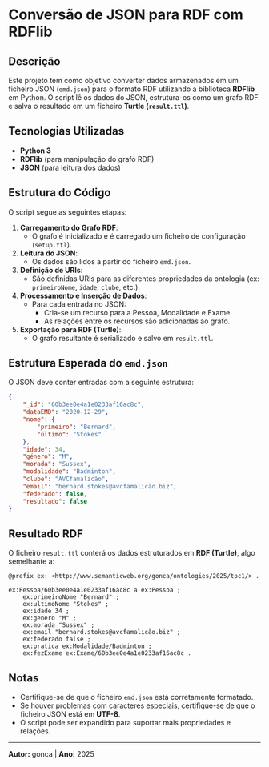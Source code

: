 # Conversão de JSON para RDF com RDFlib

## Descrição
Este projeto tem como objetivo converter dados armazenados em um ficheiro JSON (`emd.json`) para o formato RDF utilizando a biblioteca **RDFlib** em Python. O script lê os dados do JSON, estrutura-os como um grafo RDF e salva o resultado em um ficheiro **Turtle (`result.ttl`)**.

## Tecnologias Utilizadas
- **Python 3**
- **RDFlib** (para manipulação do grafo RDF)
- **JSON** (para leitura dos dados)

## Estrutura do Código
O script segue as seguintes etapas:
1. **Carregamento do Grafo RDF**:
   - O grafo é inicializado e é carregado um ficheiro de configuração (`setup.ttl`).
2. **Leitura do JSON**:
   - Os dados são lidos a partir do ficheiro `emd.json`.
3. **Definição de URIs**:
   - São definidas URIs para as diferentes propriedades da ontologia (ex: `primeiroNome`, `idade`, `clube`, etc.).
4. **Processamento e Inserção de Dados**:
   - Para cada entrada no JSON:
     - Cria-se um recurso para a Pessoa, Modalidade e Exame.
     - As relações entre os recursos são adicionadas ao grafo.
5. **Exportação para RDF (Turtle)**:
   - O grafo resultante é serializado e salvo em `result.ttl`.


## Estrutura Esperada do `emd.json`
O JSON deve conter entradas com a seguinte estrutura:
```json
{
    "_id": "60b3ee0e4a1e0233af16ac8c",
    "dataEMD": "2020-12-29",
    "nome": {
        "primeiro": "Bernard",
        "último": "Stokes"
    },
    "idade": 34,
    "género": "M",
    "morada": "Sussex",
    "modalidade": "Badminton",
    "clube": "AVCfamalicão",
    "email": "bernard.stokes@avcfamalicão.biz",
    "federado": false,
    "resultado": false
}
```

## Resultado RDF
O ficheiro `result.ttl` conterá os dados estruturados em **RDF (Turtle)**, algo semelhante a:
```ttl
@prefix ex: <http://www.semanticweb.org/gonca/ontologies/2025/tpc1/> .

ex:Pessoa/60b3ee0e4a1e0233af16ac8c a ex:Pessoa ;
    ex:primeiroNome "Bernard" ;
    ex:ultimoNome "Stokes" ;
    ex:idade 34 ;
    ex:genero "M" ;
    ex:morada "Sussex" ;
    ex:email "bernard.stokes@avcfamalicão.biz" ;
    ex:federado false ;
    ex:pratica ex:Modalidade/Badminton ;
    ex:fezExame ex:Exame/60b3ee0e4a1e0233af16ac8c .
```

## Notas
- Certifique-se de que o ficheiro `emd.json` está corretamente formatado.
- Se houver problemas com caracteres especiais, certifique-se de que o ficheiro JSON está em **UTF-8**.
- O script pode ser expandido para suportar mais propriedades e relações.

---
**Autor:** gonca | **Ano:** 2025

